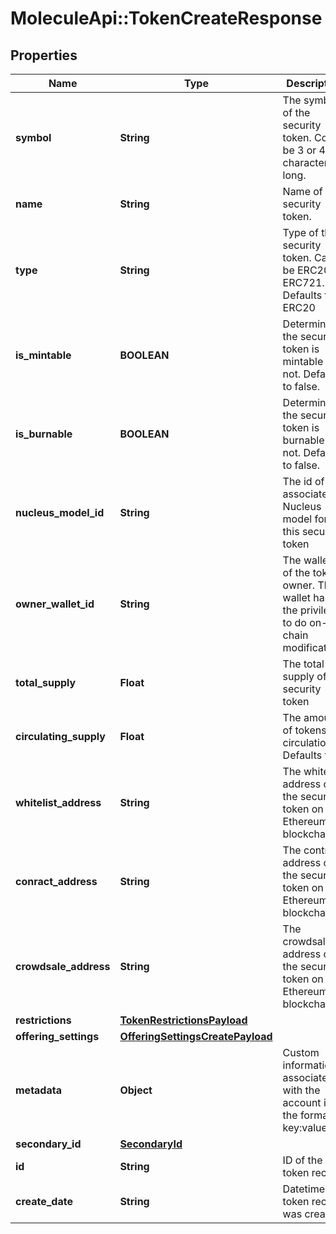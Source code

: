# MoleculeApi::TokenCreateResponse

## Properties
Name | Type | Description | Notes
------------ | ------------- | ------------- | -------------
**symbol** | **String** | The symbol of the security token. Could be 3 or 4 characters long. | 
**name** | **String** | Name of the security token. | 
**type** | **String** | Type of the security token. Can be ERC20 or ERC721. Defaults to ERC20 | [optional] [default to &#39;ERC20&#39;]
**is_mintable** | **BOOLEAN** | Determines if the security token is mintable or not. Defaults to false. | [optional] [default to false]
**is_burnable** | **BOOLEAN** | Determines if the security token is burnable or not. Defaults to false. | [optional] [default to false]
**nucleus_model_id** | **String** | The id of the associated Nucleus model for this security token | 
**owner_wallet_id** | **String** | The wallet id of the token owner. This wallet has the privileges to do on-chain modifications | 
**total_supply** | **Float** | The total supply of the security token | 
**circulating_supply** | **Float** | The amount of tokens in circulation. Defaults to 0 | [optional] 
**whitelist_address** | **String** | The whitelist address of the security token on the Ethereum blockchain | [optional] 
**conract_address** | **String** | The contract address of the security token on the Ethereum blockchain | [optional] 
**crowdsale_address** | **String** | The crowdsale address of the security token on the Ethereum blockchain | [optional] 
**restrictions** | [**TokenRestrictionsPayload**](TokenRestrictionsPayload.md) |  | [optional] 
**offering_settings** | [**OfferingSettingsCreatePayload**](OfferingSettingsCreatePayload.md) |  | [optional] 
**metadata** | **Object** | Custom information associated with the account in the format key:value | [optional] 
**secondary_id** | [**SecondaryId**](SecondaryId.md) |  | [optional] 
**id** | **String** | ID of the token record | [optional] 
**create_date** | **String** | Datetime the token record was created | [optional] 


